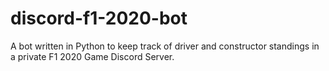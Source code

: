 # discord-f1-2020-bot
A bot written in Python to keep track of driver and constructor standings in a private F1 2020 Game Discord Server.
